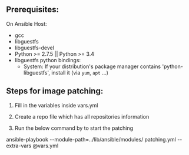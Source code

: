 ## Prerequisites:   
   
On Ansible Host:   
* gcc   
* libguestfs   
* libguestfs-devel   
* Python >= 2.7.5 || Python >= 3.4    
* libguestfs python bindings:   
    * System:
      If your distribution's package manager contains 'python-libguestfs', install it (via `yum`, `apt` ...)   


## Steps for image patching:   

1) Fill in the variables inside vars.yml   

2) Create a repo file which has all repositories information   

3) Run the below command by to start the patching   

ansible-playbook --module-path=../lib/ansible/modules/ patching.yml --extra-vars @vars.yml   
